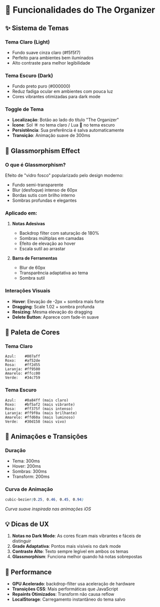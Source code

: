# 🎨 Funcionalidades do The Organizer

## ✨ Sistema de Temas

### Tema Claro (Light)
- Fundo suave cinza claro (#f5f5f7)
- Perfeito para ambientes bem iluminados
- Alto contraste para melhor legibilidade

### Tema Escuro (Dark)
- Fundo preto puro (#000000)
- Reduz fadiga ocular em ambientes com pouca luz
- Cores vibrantes otimizadas para dark mode

### Toggle de Tema
- **Localização**: Botão ao lado do título "The Organizer"
- **Ícone**: Sol ☀️ no tema claro / Lua 🌙 no tema escuro
- **Persistência**: Sua preferência é salva automaticamente
- **Transição**: Animação suave de 300ms

## 🔮 Glassmorphism Effect

### O que é Glassmorphism?
Efeito de "vidro fosco" popularizado pelo design moderno:
- Fundo semi-transparente
- Blur (desfoque) intenso de 60px
- Bordas sutis com brilho interno
- Sombras profundas e elegantes

### Aplicado em:
1. **Notas Adesivas**
   - Backdrop filter com saturação de 180%
   - Sombras múltiplas em camadas
   - Efeito de elevação ao hover
   - Escala sutil ao arrastar

2. **Barra de Ferramentas**
   - Blur de 60px
   - Transparência adaptativa ao tema
   - Sombra sutil

### Interações Visuais
- **Hover**: Elevação de -2px + sombra mais forte
- **Dragging**: Scale 1.02 + sombra profunda
- **Resizing**: Mesma elevação do dragging
- **Delete Button**: Aparece com fade-in suave

## 🎨 Paleta de Cores

### Tema Claro
```
Azul:    #007aff
Roxo:    #af52de
Rosa:    #ff2d55
Laranja: #ff9500
Amarelo: #ffcc00
Verde:   #34c759
```

### Tema Escuro
```
Azul:    #0a84ff (mais claro)
Roxo:    #bf5af2 (mais vibrante)
Rosa:    #ff375f (mais intenso)
Laranja: #ff9f0a (mais brilhante)
Amarelo: #ffd60a (mais luminoso)
Verde:   #30d158 (mais vivo)
```

## 🎯 Animações e Transições

### Duração
- Tema: 300ms
- Hover: 200ms
- Sombras: 300ms
- Transform: 200ms

### Curva de Animação
```css
cubic-bezier(0.25, 0.46, 0.45, 0.94)
```
*Curva suave inspirada nas animações iOS*

## 💡 Dicas de UX

1. **Notas no Dark Mode**: As cores ficam mais vibrantes e fáceis de distinguir
2. **Grade Adaptativa**: Pontos mais visíveis no dark mode
3. **Contraste Alto**: Texto sempre legível em ambos os temas
4. **Glassmorphism**: Funciona melhor quando há notas sobrepostas

## 🚀 Performance

- **GPU Acelerado**: backdrop-filter usa aceleração de hardware
- **Transições CSS**: Mais performáticas que JavaScript
- **Repaints Otimizados**: Transform não causa reflow
- **LocalStorage**: Carregamento instantâneo do tema salvo

